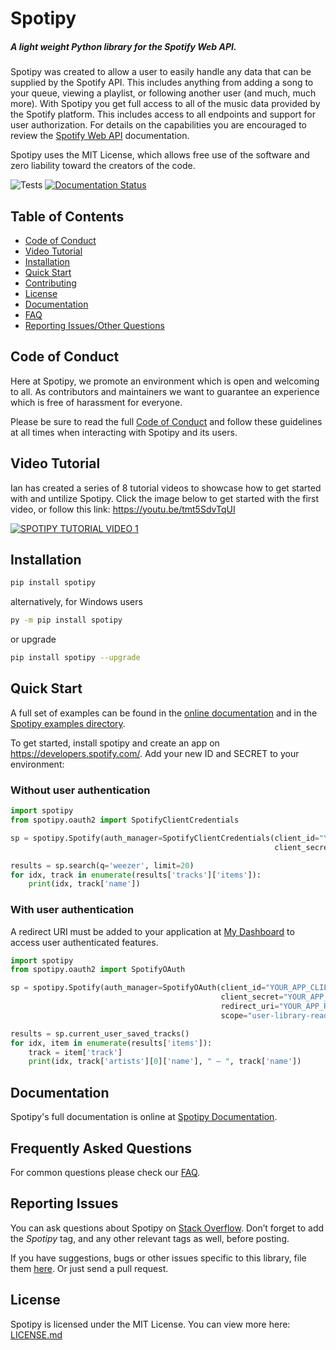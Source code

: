 # Spotipy

##### A light weight Python library for the Spotify Web API. 

Spotipy was created to allow a user to easily handle any data that can be supplied by the Spotify API. This includes anything from adding a song to your queue, viewing a playlist, or following another user (and much, much more). With Spotipy you get full access to all of the music data provided by the Spotify platform. This includes access to all endpoints and support for user authorization. For details on the capabilities you are encouraged to review the [Spotify Web API](https://developer.spotify.com/documentation/web-api) documentation.

Spotipy uses the MIT License, which allows free use of the software and zero liability toward the creators of the code. 

![Tests](https://github.com/plamere/spotipy/workflows/Tests/badge.svg?branch=master) [![Documentation Status](https://readthedocs.org/projects/spotipy/badge/?version=latest)](https://spotipy.readthedocs.io/en/latest/?badge=latest)

## Table of Contents
- [Code of Conduct](#code-of-conduct)
- [Video Tutorial](#tutorial)
- [Installation](#installation)
- [Quick Start](#quick-start)
- [Contributing](#contributing)
- [License](#license)
- [Documentation](#documentation)
- [FAQ](#frequently-asked-questions)
- [Reporting Issues/Other Questions](#reporting-issues)


## Code of Conduct

Here at Spotipy, we promote an environment which is open and welcoming to all. As contributors and maintainers we want to guarantee an experience which is free of harassment for everyone.

Please be sure to read the full [Code of Conduct](code_of_conduct.md) and follow these guidelines at all times when interacting with Spotipy and its users.  


## Video Tutorial

Ian has created a series of 8 tutorial videos to showcase how to get started with and untilize Spotipy. Click the image below to get started with the first video, or follow this link: https://youtu.be/tmt5SdvTqUI

[![SPOTIPY TUTORIAL VIDEO 1](http://img.youtube.com/vi/tmt5SdvTqUI/0.jpg)](http://www.youtube.com/watch?v=tmt5SdvTqUI "Video Title")


## Installation

```bash
pip install spotipy
```

alternatively, for Windows users 

```bash
py -m pip install spotipy
```

or upgrade

```bash
pip install spotipy --upgrade
```

## Quick Start

A full set of examples can be found in the [online documentation](http://spotipy.readthedocs.org/) and in the [Spotipy examples directory](https://github.com/plamere/spotipy/tree/master/examples).

To get started, install spotipy and create an app on https://developers.spotify.com/.
Add your new ID and SECRET to your environment:

### Without user authentication

```python
import spotipy
from spotipy.oauth2 import SpotifyClientCredentials

sp = spotipy.Spotify(auth_manager=SpotifyClientCredentials(client_id="YOUR_APP_CLIENT_ID",
                                                           client_secret="YOUR_APP_CLIENT_SECRET"))

results = sp.search(q='weezer', limit=20)
for idx, track in enumerate(results['tracks']['items']):
    print(idx, track['name'])
```

### With user authentication

A redirect URI must be added to your application at [My Dashboard](https://developer.spotify.com/dashboard/applications) to access user authenticated features.

```python
import spotipy
from spotipy.oauth2 import SpotifyOAuth

sp = spotipy.Spotify(auth_manager=SpotifyOAuth(client_id="YOUR_APP_CLIENT_ID",
                                               client_secret="YOUR_APP_CLIENT_SECRET",
                                               redirect_uri="YOUR_APP_REDIRECT_URI",
                                               scope="user-library-read"))

results = sp.current_user_saved_tracks()
for idx, item in enumerate(results['items']):
    track = item['track']
    print(idx, track['artists'][0]['name'], " – ", track['name'])
```

## Documentation

Spotipy's full documentation is online at [Spotipy Documentation](http://spotipy.readthedocs.org/).


## Frequently Asked Questions

For common questions please check our [FAQ](FAQ.md).


## Reporting Issues

You can ask questions about Spotipy on
[Stack Overflow](http://stackoverflow.com/questions/ask).
Don’t forget to add the *Spotipy* tag, and any other relevant tags as well, before posting.

If you have suggestions, bugs or other issues specific to this library,
file them [here](https://github.com/plamere/spotipy/issues).
Or just send a pull request.

## License

Spotipy is licensed under the MIT License. You can view more here: [LICENSE.md](LICENSE.md)
